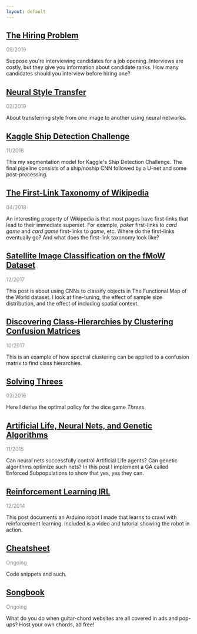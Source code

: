 ```yaml
---
layout: default
---
```


## [The Hiring Problem](hiring-problem.html)

<p style="opacity:0.5">09/2019</p>

Suppose you're interviewing candidates for a job opening. Interviews are costly, but they give you information about candidate ranks.  How many candidates should you interview before hiring one?

## [Neural Style Transfer](neural-style-transfer.html)

<p style="opacity:0.5">02/2019</p>

About transferring style from one image to another using neural networks.

## [Kaggle Ship Detection Challenge](airbus.html)

<p style="opacity:0.5">11/2018</p>

This my segmentation model for Kaggle's Ship Detection Challenge.  The final pipeline consists of a ship/noship CNN followed by a U-net and some post-processing.

## [The First-Link Taxonomy of Wikipedia](wikilinks.html)

<p style="opacity:0.5">04/2018</p>

An interesting property of Wikipedia is that most pages have first-links that lead to their immediate superset.  For example, _poker_ first-links to _card game_ and _card game_ first-links to _game_, etc.  Where do the first-links eventually go?  And what does the first-link taxonomy look like?

## [Satellite Image Classification on the fMoW Dataset](fmow.html)

<p style="opacity:0.5">12/2017</p>

This post is about using CNNs to classify objects in The Functional Map of the World dataset. I look at fine-tuning, the effect of sample size distribution, and the effect of including spatial context.

## [Discovering Class-Hierarchies by Clustering Confusion Matrices](cm-clustering.html)

<p style="opacity:0.5">10/2017</p>

This is an example of how spectral clustering can be applied to a confusion matrix to find class hierarchies.

## [Solving Threes](bellman.md)

<p style="opacity:0.5">03/2016</p>

Here I derive the optimal policy for the dice game _Threes_.

## [Artificial Life, Neural Nets, and Genetic Algorithms](neuroev.html)

<p style="opacity:0.5">11/2015</p>

Can neural nets successfully control Artificial Life agents?  Can genetic algorithms optimize such nets?  In this post I implement a GA called Enforced Subpopulations to show that yes, yes they can.

## [Reinforcement Learning IRL](rl.html)

<p style="opacity:0.5">12/2014</p>

This post documents an Arduino robot I made that learns to crawl with reinforcement learning.  Included is a video and tutorial showing the robot in action.

## [Cheatsheet](cheatsheet.html)

<p style="opacity:0.5">Ongoing</p>

Code snippets and such.

## [Songbook](songbook.html)

<p style="opacity:0.5">Ongoing</p>

What do you do when guitar-chord websites are all covered in ads and pop-ups?  Host your own chords, ad free!

<br />